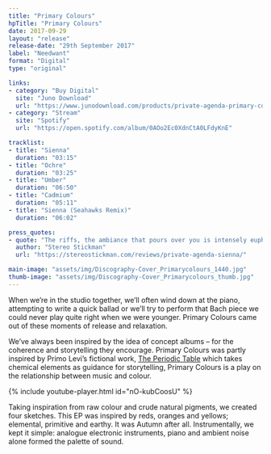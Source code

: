 ```yaml
---
title: "Primary Colours"
hpTitle: "Primary Colours"
date: 2017-09-29
layout: "release"
release-date: "29th September 2017"
label: "Needwant"
format: "Digital"
type: "original"

links:
- category: "Buy Digital"
  site: "Juno Download"
  url: "https://www.junodownload.com/products/private-agenda-primary-colours/3523212-02/"
- category: "Stream"
  site: "Spotify"
  url: "https://open.spotify.com/album/0AOo2Ec0XdnCtA0LFdyKnE"

tracklist:
- title: "Sienna"
  duration: "03:15"
- title: "Ochre"
  duration: "03:25"
- title: "Umber"
  duration: "06:50"
- title: "Cadmium"
  duration: "05:11"
- title: "Sienna (Seahawks Remix)"
  duration: "06:02"

press_quotes:
- quote: "The riffs, the ambiance that pours over you is intensely euphoric. It has the effect of leaving you feeling completely at one with your current moment."
  author: "Stereo Stickman"
  url: "https://stereostickman.com/reviews/private-agenda-sienna/"

main-image: "assets/img/Discography-Cover_Primarycolours_1440.jpg"
thumb-image: "assets/img/Discography-Cover_Primarycolours_thumb.jpg"
---
```


When we’re in the studio together, we’ll often wind down at the piano, attempting to write a quick ballad or we’ll try to perform that Bach piece we could never play quite right when we were younger. Primary Colours came out of these moments of release and relaxation. 

We’ve always been inspired by the idea of concept albums – for the coherence and storytelling they encourage. Primary Colours was partly inspired by Primo Levi’s fictional work, [The Periodic Table](https://en.wikipedia.org/wiki/The_Periodic_Table_(short_story_collection)) which takes chemical elements as guidance for storytelling, Primary Colours is a play on the relationship between music and colour. 

{% include youtube-player.html id="nO-kubCoosU" %}

Taking inspiration from raw colour and crude natural pigments, we created four sketches. This EP was inspired by reds, oranges and yellows; elemental, primitive and earthy. It was Autumn after all. Instrumentally, we kept it simple: analogue electronic instruments, piano and ambient noise alone formed the palette of sound.